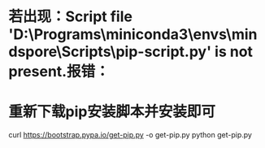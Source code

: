 
# 若出现：Script file 'D:\Programs\miniconda3\envs\mindspore\Scripts\pip-script.py' is not present.报错：
# 重新下载pip安装脚本并安装即可
curl https://bootstrap.pypa.io/get-pip.py -o get-pip.py
python get-pip.py
